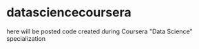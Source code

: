 # datasciencecoursera
here will be posted code created during Coursera "Data Science" specialization
